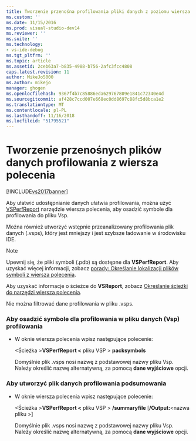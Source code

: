 ```yaml
---
title: Tworzenie przenośna profilowania pliki danych z poziomu wiersza polecenia | Dokumentacja firmy Microsoft
ms.custom: ''
ms.date: 11/15/2016
ms.prod: visual-studio-dev14
ms.reviewer: ''
ms.suite: ''
ms.technology:
- vs-ide-debug
ms.tgt_pltfrm: ''
ms.topic: article
ms.assetid: 2ceb63a7-b835-4988-b756-2afc3fcc4808
caps.latest.revision: 11
author: MikeJo5000
ms.author: mikejo
manager: ghogen
ms.openlocfilehash: 9367f4b7c85886eda629767809e1841c72340e4d
ms.sourcegitcommit: af428c7ccd007e668ec0dd8697c88fc5d8bca1e2
ms.translationtype: MT
ms.contentlocale: pl-PL
ms.lasthandoff: 11/16/2018
ms.locfileid: "51795521"
---
```

# <a name="creating-portable-profiling-data-files-from-the-command-line"></a>Tworzenie przenośnych plików danych profilowania z wiersza polecenia
[!INCLUDE[vs2017banner](../includes/vs2017banner.md)]

Aby ułatwić udostępnianie danych ułatwia profilowania, można użyć [VSPerfReport](../profiling/vsperfreport.md) narzędzie wiersza polecenia, aby osadzić symbole dla profilowania do pliku Vsp.  
  
 Można również utworzyć wstępnie przeanalizowany profilowania plik danych (.vsps), który jest mniejszy i jest szybsze ładowanie w środowisku IDE.  
  
> [!NOTE]
>  Upewnij się, że pliki symboli (.pdb) są dostępne dla **VSPerfReport**. Aby uzyskać więcej informacji, zobacz [porady: Określanie lokalizacji plików symboli z wiersza polecenia](../profiling/how-to-specify-symbol-file-locations-from-the-command-line.md).  
>   
>  Aby uzyskać informacje o ścieżce do **VSReport**, zobacz [Określanie ścieżki do narzędzi wiersza polecenia](../profiling/specifying-the-path-to-profiling-tools-command-line-tools.md).  
>   
>  Nie można filtrować dane profilowania w pliku .vsps.  
  
### <a name="to-embed-the-symbols-for-a-profiling-run-into-a-profiling-data-vsp-file"></a>Aby osadzić symbole dla profilowania w pliku danych (Vsp) profilowania  
  
- W oknie wiersza polecenia wpisz następujące polecenie:  
  
   \<Ścieżka ><strong>VSPerfReport \<</strong> pliku VSP > **packsymbols**  
  
   Domyślnie plik .vsps nosi nazwę z podstawowej nazwy pliku Vsp. Należy określić nazwę alternatywną, za pomocą **dane wyjściowe** opcji.  
  
### <a name="to-create-a-summary-profiling-data-file"></a>Aby utworzyć plik danych profilowania podsumowania  
  
- W oknie wiersza polecenia wpisz następujące polecenie:  
  
   \<Ścieżka ><strong>VSPerfReport \<</strong> pliku VSP > **/summaryfile** [**/Output:**\<nazwa pliku >]  
  
   Domyślnie plik .vsps nosi nazwę z podstawowej nazwy pliku Vsp. Należy określić nazwę alternatywną, za pomocą **dane wyjściowe** opcji.




